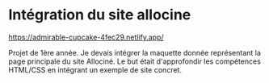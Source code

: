 # Intégration du site allocine
https://admirable-cupcake-4fec29.netlify.app/

Projet de 1ère année. Je devais intégrer la maquette donnée représentant la page principale du site Allociné. Le but était d'approfondir les compétences HTML/CSS en intégrant un exemple de site concret.

